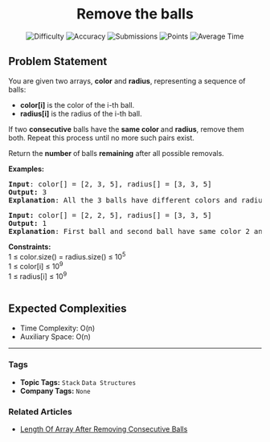 <h1 align="center">Remove the balls</h1>

<p align="center">
  <img alt="Difficulty" title="Difficulty" src="https://custom-icon-badges.demolab.com/badge/Difficulty: Medium-1F222E?style=for-the-badge&logoColor=white&logo=fire"/>
  <img alt="Accuracy" title="Accuracy" src="https://custom-icon-badges.demolab.com/badge/Accuracy: 58.66%25-1F222E?style=for-the-badge&logoColor=white&logo=target"/>
  <img alt="Submissions" title="Submissions" src="https://custom-icon-badges.demolab.com/badge/Submissions: 45K+-1F222E?style=for-the-badge&logoColor=white&logo=repo"/>
  <img alt="Points" title="Points" src="https://custom-icon-badges.demolab.com/badge/Points: 4-1F222E?style=for-the-badge&logoColor=white&logo=award"/>
  <img alt="Average Time" title="Average Time" src="https://custom-icon-badges.demolab.com/badge/Average%20Time: N/A-1F222E?style=for-the-badge&logoColor=white&logo=clock"/>
</p>

## Problem Statement

You are given two arrays, <b>color</b> and <b>radius</b>, representing a sequence of balls:

 

- <b>color[i]</b> is the color of the i-th ball.
- <b>radius[i]</b> is the radius of the i-th ball.
 

If two <b>consecutive</b> balls have the <b>same color </b>and <b>radius</b>, remove them both. Repeat this process until no more such pairs exist.

 

Return the <b>number </b>of<b> </b>balls <b>remaining</b> after all possible removals.

<b>Examples:</b>

<pre><b>Input</b>: color[] = [2, 3, 5], radius[] = [3, 3, 5]
<b>Output: </b>3
<b>Explanation</b>: All the 3 balls have different colors and radius.</pre>

<pre><b>Input: </b>color[] = [2, 2, 5], radius[] = [3, 3, 5]<b><br>Output:</b> 1
<b>Explanation</b>: First ball and second ball have same color 2 and same radius 3. So, after removing only one ball is left. It cannot be removed from the array. Hence, the final array has length 1.</pre>

<b>Constraints:</b><br>1 ≤ color.size() = radius.size() ≤ 10<sup>5</sup><br>1 ≤ color[i] ≤ 10<sup>9</sup><sup> <br></sup>1 ≤ radius[i] ≤ 10<sup>9</sup><sup>  </sup><sup>                                                                                                                                         </sup>

## Expected Complexities
- Time Complexity: O(n)
- Auxiliary Space: O(n)

<hr>

### Tags
- **Topic Tags:** `Stack` `Data Structures`
- **Company Tags:** `None`

### Related Articles
- [Length Of Array After Removing Consecutive Balls](https://www.geeksforgeeks.org/length-of-array-after-removing-consecutive-balls/)
